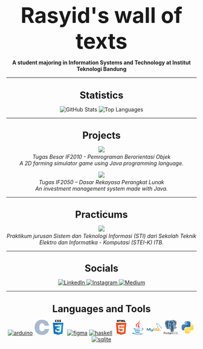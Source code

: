 <!-- Title and subtitle styled using headers -->
<div align="center">
  <h1 style="font-size: 4em; margin-bottom: 0.2em;">Rasyid's wall of texts</h1>
  <p><strong>A student majoring in Information Systems and Technology at Institut Teknologi Bandung</strong></p>
</div>

<hr>

<!-- Statistics header -->
<p align="center" style="font-size: 1.8em; margin: 1.2em 0 0.5em;"><strong>Statistics</strong></p>

<p align="center">
  <img src="https://github-readme-stats.vercel.app/api?username=rasyidrizky&show_icons=true&theme=react&hide_border=true" alt="GitHub Stats" height="180"/>
  <img src="https://github-readme-stats.vercel.app/api/top-langs/?username=rasyidrizky&layout=compact&theme=react&hide_border=true" alt="Top Languages" height="180"/>
</p>

<hr>

<!-- Projects header -->
<p align="center" style="font-size: 1.8em; margin: 1.2em 0 0.5em;"><strong>Projects</strong></p>

<p align="center">
  <a href="https://github.com/Izhrr/Nangor-Valley">
    <img src="https://github-readme-stats.vercel.app/api/pin/?username=Izhrr&repo=Nangor-Valley&theme=react&hide_border=true&cache_seconds=1" />
  </a>
  <br>
  <i>Tugas Besar IF2010 - Pemrograman Berorientasi Objek</i><br>
  <i>A 2D farming simulator game using Java programming language.</i>
</p>

<p align="center">
  <a href="https://github.com/rinmdfa25/IF2050-2025-K3I-Finvestor">
    <img src="https://github-readme-stats.vercel.app/api/pin/?username=rinmdfa25&repo=IF2050-2025-K3I-Finvestor&theme=react&hide_border=true&cache_seconds=1" />
  </a>
  <br>
  <i>Tugas IF2050 – Dasar Rekayasa Perangkat Lunak</i><br>
  <i>An investment management system made with Java.</i>
</p>

<hr>

<!-- Practicums header -->
<p align="center" style="font-size: 1.8em; margin: 1.2em 0 0.5em;"><strong>Practicums</strong></p>

<p align="center">
  <a href="https://github.com/rasyidrizky/Praktikum-STEI-K-STI-ITB-2023">
    <img src="https://github-readme-stats.vercel.app/api/pin/?username=rasyidrizky&repo=Praktikum-STEI-K-STI-ITB-2023&theme=react&hide_border=true&cache_seconds=1" />
  </a>
  <br>
  <i>Praktikum jurusan Sistem dan Teknologi Informasi (STI) dari Sekolah Teknik Elektro dan Informatika - Komputasi (STEI-K) ITB.</i>
</p>

<hr>

<!-- Connect header -->
<p align="center" style="font-size: 1.8em; margin: 1.2em 0 0.5em;"><strong>Socials</strong></p>

<p align="center">
  <a href="https://linkedin.com/in/rasyid-rizky-susilo-nurdwiputro-60b230318" target="blank">
    <img src="https://raw.githubusercontent.com/rahuldkjain/github-profile-readme-generator/master/src/images/icons/Social/linked-in-alt.svg" alt="LinkedIn" height="30" width="40" />
  </a>
  <a href="https://instagram.com/rasyid_rsn" target="blank">
    <img src="https://raw.githubusercontent.com/rahuldkjain/github-profile-readme-generator/master/src/images/icons/Social/instagram.svg" alt="Instagram" height="30" width="40" />
  </a>
  <a href="https://medium.com/@rasyid.rsn" target="blank">
    <img src="https://raw.githubusercontent.com/rahuldkjain/github-profile-readme-generator/master/src/images/icons/Social/medium.svg" alt="Medium" height="30" width="40" />
  </a>
</p>

<hr>

<!-- Languages and Tools header -->
<p align="center" style="font-size: 1.8em; margin: 1.2em 0 0.5em;"><strong>Languages and Tools</strong></p>

<p align="center">
  <a href="https://www.arduino.cc/" target="_blank"><img src="https://cdn.worldvectorlogo.com/logos/arduino-1.svg" alt="arduino" width="40" height="40"/></a>
  <a href="https://www.cprogramming.com/" target="_blank"><img src="https://raw.githubusercontent.com/devicons/devicon/master/icons/c/c-original.svg" alt="c" width="40" height="40"/></a>
  <a href="https://www.w3schools.com/css/" target="_blank"><img src="https://raw.githubusercontent.com/devicons/devicon/master/icons/css3/css3-original-wordmark.svg" alt="css3" width="40" height="40"/></a>
  <a href="https://www.figma.com/" target="_blank"><img src="https://www.vectorlogo.zone/logos/figma/figma-icon.svg" alt="figma" width="40" height="40"/></a>
  <a href="https://www.haskell.org/" target="_blank"><img src="https://upload.wikimedia.org/wikipedia/commons/1/1c/Haskell-Logo.svg" alt="haskell" width="40" height="40"/></a>
  <a href="https://www.w3.org/html/" target="_blank"><img src="https://raw.githubusercontent.com/devicons/devicon/master/icons/html5/html5-original-wordmark.svg" alt="html5" width="40" height="40"/></a>
  <a href="https://www.java.com" target="_blank"><img src="https://raw.githubusercontent.com/devicons/devicon/master/icons/java/java-original.svg" alt="java" width="40" height="40"/></a>
  <a href="https://www.mysql.com/" target="_blank"><img src="https://raw.githubusercontent.com/devicons/devicon/master/icons/mysql/mysql-original-wordmark.svg" alt="mysql" width="40" height="40"/></a>
  <a href="https://www.postgresql.org" target="_blank"><img src="https://raw.githubusercontent.com/devicons/devicon/master/icons/postgresql/postgresql-original-wordmark.svg" alt="postgresql" width="40" height="40"/></a>
  <a href="https://www.python.org" target="_blank"><img src="https://raw.githubusercontent.com/devicons/devicon/master/icons/python/python-original.svg" alt="python" width="40" height="40"/></a>
  <a href="https://www.sqlite.org/" target="_blank"><img src="https://www.vectorlogo.zone/logos/sqlite/sqlite-icon.svg" alt="sqlite" width="40" height="40"/></a>
</p>
